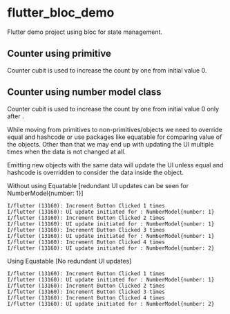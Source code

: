 # flutter_bloc_demo

Flutter demo project using bloc for state management.

## Counter using primitive

Counter cubit is used to increase the count by one from initial value 0.

## Counter using number model class
Counter cubit is used to increase the count by one from initial value 0 only after .

While moving from primitives to non-primitives/objects we need to override equal and hashcode or use
packages like equatable for comparing value of the objects. Other than that we may end up with
updating the UI multiple times when the data is not changed at all.

Emitting new objects with the same data will update the UI unless equal and hashcode is overridden to consider the data inside the object.    

Without using Equatable [redundant UI updates can be seen for NumberModel{number: 1}]
```shell
I/flutter (13160): Increment Button Clicked 1 times
I/flutter (13160): UI update initiated for : NumberModel{number: 1}
I/flutter (13160): Increment Button Clicked 2 times
I/flutter (13160): UI update initiated for : NumberModel{number: 1}
I/flutter (13160): Increment Button Clicked 3 times
I/flutter (13160): UI update initiated for : NumberModel{number: 1}
I/flutter (13160): Increment Button Clicked 4 times
I/flutter (13160): UI update initiated for : NumberModel{number: 2}
```

Using Equatable [No redundant UI updates]
```shell
I/flutter (13160): Increment Button Clicked 1 times
I/flutter (13160): UI update initiated for : NumberModel{number: 1}
I/flutter (13160): Increment Button Clicked 2 times
I/flutter (13160): Increment Button Clicked 3 times
I/flutter (13160): Increment Button Clicked 4 times
I/flutter (13160): UI update initiated for : NumberModel{number: 2}
```
